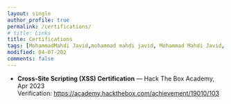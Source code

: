 ```yaml
---
layout: single
author_profile: true
permalink: /certifications/
# title: Links
title: Certifications
tags: [MohammadMahdi Javid,mohammad mahdi javid, Mohammad Mahdi Javid,  mohammadmahdi javid, social media, mahdi javid, mohammadmahdijavid, mahdijavid, javid, mahdi, mohammadmahdi, Mohammad mahdi Javid, HTB, htb, Hack The Box Academy, ]
modified: 04-07-202
comments: false
---
```



- **Cross-Site Scripting (XSS) Certification** — Hack The Box Academy, Apr 2023  
  Verification: <https://academy.hackthebox.com/achievement/19010/103>


<!-- - **[Cross-Site Scripting (XSS)](https://academy.hackthebox.com/achievement/19010/103)** from [Hack The Box](Certification Body URL), [2023] -->
<!-- - **[Certification Name](Certification URL)** from [Certification Body](Certification Body URL), [Year]
- **[Certification Name](Certification URL)** from [Certification Body](Certification Body URL), [Year] -->


